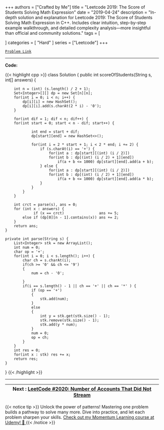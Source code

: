 
+++
authors = ["Crafted by Me"]
title = "Leetcode 2019: The Score of Students Solving Math Expression"
date = "2019-04-24"
description = "In-depth solution and explanation for Leetcode 2019: The Score of Students Solving Math Expression in C++. Includes clear intuition, step-by-step example walkthrough, and detailed complexity analysis—more insightful than official and community solutions."
tags = [
    
]
categories = [
    "Hard"
]
series = ["Leetcode"]
+++



[`Problem Link`](https://leetcode.com/problems/the-score-of-students-solving-math-expression/description/)

---

**Code:**

{{< highlight cpp >}}
class Solution {
    public int scoreOfStudents(String s, int[] answers) {

        int n = (int) (s.length() / 2 + 1);
        Set<Integer>[][] dp = new Set[n][n];
        for(int i = 0; i < n; i++) {
            dp[i][i] = new HashSet();
            dp[i][i].add(s.charAt(2 * i) - '0');
        }

        for(int dif = 1; dif < n; dif++) {
        for(int start = 0; start < n - dif; start++) {

                int end = start + dif;
                dp[start][end] = new HashSet<>();

                for(int i = 2 * start + 1; i < 2 * end; i += 2) {
                    if (s.charAt(i) == '+') {
                        for(int a : dp[start][(int) (i / 2)])
                        for(int b : dp[(int) (i / 2) + 1][end])
                            if(a + b <= 1000) dp[start][end].add(a + b);
                    } else {
                        for(int a : dp[start][(int) (i / 2)])
                        for(int b : dp[(int) (i / 2) + 1][end])
                            if(a + b <= 1000) dp[start][end].add(a * b);
                    }
                }
            }
        }

        int crct = parse(s), ans = 0;
        for (int x : answers) {
                 if (x == crct)                ans += 5;
            else if (dp[0][n - 1].contains(x)) ans += 2;
        }
        return ans;
    }
    
    private int parse(String s) {
        List<Integer> stk = new ArrayList();
        int num = 0;
        char op = '+';
        for(int i = 0; i < s.length(); i++) {
            char ch = s.charAt(i);
            if(ch >= '0' && ch <= '9') 
            {
                num = ch - '0';
                                    
            }
            if(i == s.length() - 1 || ch == '+' || ch == '*' ) {
                if (op == '+')
                {
                    stk.add(num);
                }
                else
                {                                    
                    int y = stk.get(stk.size() - 1);
                    stk.remove(stk.size() - 1);
                    stk.add(y * num);
                }
                num = 0;
                op = ch;
            }
        }
        int res = 0;
        for(int x : stk) res += x;
        return res;
    }
}
{{< /highlight >}}


---

| Next : [LeetCode #2020: Number of Accounts That Did Not Stream](https://grid47.xyz/posts/leetcode_2020) |
| --- |
{{< notice tip >}}
Unlock the power of patterns! Mastering one problem builds a pathway to solve many more. Dive into practice, and let each problem sharpen your skills. [Check out my Momentum Learning course at Udemy! 🚀 ](https://www.udemy.com/course/algorithms-and-data-structures-in-cpp/)
{{< /notice >}}


